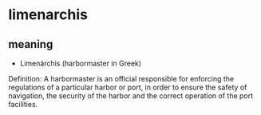 # limenarchis

## meaning

- Limenárchis (harbormaster in Greek)

Definition: A harbormaster is an official responsible for enforcing the regulations of a particular harbor or port, in order to ensure the safety of navigation, the security of the harbor and the correct operation of the port facilities.
